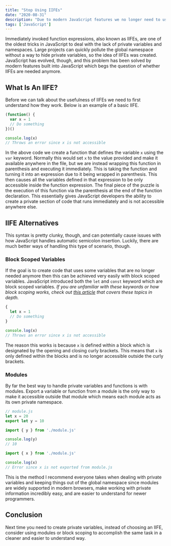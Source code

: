 ```yaml
---
title: "Stop Using IIFEs"
date: "2020-08-31"
description: "Due to modern JavaScript features we no longer need to use immediately invoked function expressions."
tags: ['JavaScript']
---
```


Immediately invoked function expressions, also known as IIFEs, are one of the oldest tricks in JavaScript to deal with the lack of private variables and namespaces. Large projects can quickly pollute the global namespace without a way to hide private variables, so the idea of IIFEs was created. JavaScript has evolved, though, and this problem has been solved by modern features built into JavaScript which begs the question of whether IIFEs are needed anymore.

## What Is An IIFE?

Before we can talk about the usefulness of IIFEs we need to first understand how they work. Below is an example of a basic IIFE.
```js
(function() {
  var x = 1
  // Do something
})()

console.log(x)
// Throws an error since x is not accessible
```
In the above code we create a function that defines the variable `x` using the `var` keyword. Normally this would set `x` to the value provided and make it available anywhere in the file, but we are instead wrapping this function in parenthesis and executing it immediately. This is taking the function and turning it into an expression due to it being wrapped in parenthesis. This then causes all the variables defined in that expression to be only accessible inside the function expression. The final piece of the puzzle is the execution of this function via the parenthesis at the end of the function declaration. This essentially gives JavaScript developers the ability to create a private section of code that runs immediately and is not accessible anywhere else.

## IIFE Alternatives

This syntax is pretty clunky, though, and can potentially cause issues with how JavaScript handles automatic semicolon insertion. Luckily, there are much better ways of handling this type of scenario, though.

### Block Scoped Variables

If the goal is to create code that uses some variables that are no longer needed anymore then this can be achieved very easily with block scoped variables. JavaScript introduced both the `let` and `const` keyword which are block scoped variables. *If you are unfamiliar with these keywords or how block scoping works, check out [this article](/2020-01/var-vs-let-vs-const) that covers these topics in depth.*
```js
{
  let x = 1
  // Do something
}

console.log(x)
// Throws an error since x is not accessible
```
The reason this works is because `x` is defined within a block which is designated by the opening and closing curly brackets. This means that `x` is only defined within the blocks and is no longer accessible outside the curly brackets.


### Modules

By far the best way to handle private variables and functions is with modules. Export a variable or function from a module is the only way to make it accessible outside that module which means each module acts as its own private namespace.
```js
// module.js
let x = 20
export let y = 10
```
```js
import { y } from './module.js'

console.log(y)
// 10
```
```js
import { x } from './module.js'

console.log(x)
// Error since x is not exported from module.js
```
This is the method I recommend everyone takes when dealing with private variables and keeping things out of the global namespace since modules are widely supported in modern browsers, make working with private information incredibly easy, and are easier to understand for newer programmers.

## Conclusion

Next time you need to create private variables, instead of choosing an IIFE, consider using modules or block scoping to accomplish the same task in a cleaner and easier to understand way.